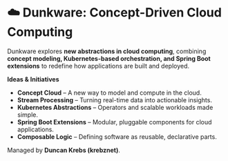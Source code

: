 
# ☁️ **Dunkware: Concept-Driven Cloud Computing**  

Dunkware explores **new abstractions in cloud computing**, combining **concept modeling, Kubernetes-based orchestration, and Spring Boot extensions** to redefine how applications are built and deployed.

**Ideas & Initiatives**  
- **Concept Cloud** – A new way to model and compute in the cloud.  
- **Stream Processing** – Turning real-time data into actionable insights.  
- **Kubernetes Abstractions** – Operators and scalable workloads made simple.  
- **Spring Boot Extensions** – Modular, pluggable components for cloud applications.  
- **Composable Logic** – Defining software as reusable, declarative parts.  

Managed by **Duncan Krebs (krebznet)**.  
